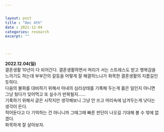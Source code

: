 ```yaml
---


layout: post
title : "Dec 4th"
date : 2021-12-04
categories: research
excerpt: ""



---
```


**2022.12.04(일)**  
결혼생활 10년이 다 되어간다. 
결혼생활하면서 머리가 서는 스트레스도 받고 행복감을 느끼기도 하는데 부부간의 갈등을 어떻게 잘 해결하느냐가 화목한 결혼생활의 지름길인 듯하다.  
다음의 불화를 대비하기 위해서 아내의 심리상태를 기록해 두는게 옳은 일인지 아니면 그냥 뒀다가 잊어먹고 또 실수가 반복될지......  
기록하기 위해서 글은 시작지만  생각해보니 그냥 안 쓰고 머리속에 남겨두는게 낫다는 생각이 든다.   
적어둔다고 다 기억하는 건 아니니까 그때그때 빠른 판단이 나오길 기대해 볼 수 밖에 없겠다.  
화목하게 잘 살아보자. 

